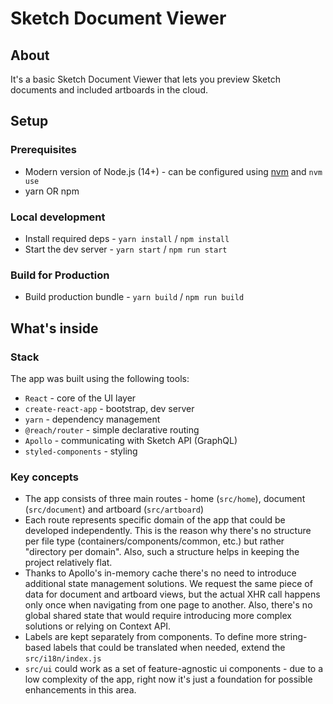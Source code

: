 # Sketch Document Viewer

## About

It's a basic Sketch Document Viewer that lets you preview Sketch documents and included artboards in the cloud.

## Setup

### Prerequisites

* Modern version of Node.js (14+) - can be configured using [nvm](https://github.com/nvm-sh/nvm) and `nvm use`
* yarn OR npm

### Local development

* Install required deps - `yarn install` / `npm install`
* Start the dev server - `yarn start` / `npm run start`

### Build for Production

* Build production bundle - `yarn build` / `npm run build`

## What's inside

### Stack

The app was built using the following tools:

* `React` - core of the UI layer
* `create-react-app` - bootstrap, dev server
* `yarn` - dependency management
* `@reach/router` - simple declarative routing
* `Apollo` - communicating with Sketch API (GraphQL)
* `styled-components` - styling

### Key concepts

* The app consists of three main routes - home (`src/home`), document (`src/document`) and artboard (`src/artboard`)
* Each route represents specific domain of the app that could be developed independently. This is the reason why there's no structure per file type (containers/components/common, etc.) but rather "directory per domain". Also, such a structure helps in keeping the project relatively flat.
* Thanks to Apollo's in-memory cache there's no need to introduce additional state management solutions. We request the same piece of data for document and artboard views, but the actual XHR call happens only once when navigating from one page to another. Also, there's no global shared state that would require introducing more complex solutions or relying on Context API.
* Labels are kept separately from components. To define more string-based labels that could be translated when needed, extend the `src/i18n/index.js`
* `src/ui` could work as a set of feature-agnostic ui components - due to a low complexity of the app, right now it's just a foundation for possible enhancements in this area.